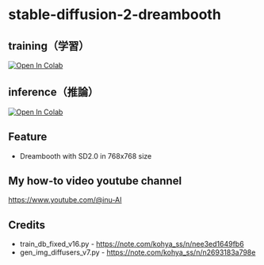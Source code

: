 # stable-diffusion-2-dreambooth

## training（学習）
[![Open In Colab](https://colab.research.google.com/assets/colab-badge.svg)](https://colab.research.google.com/github/thx-pw/stable-diffusion-2-dreambooth/blob/main/stable_diffusion_2_dreambooth_Kohya_S.ipynb)

## inference（推論）
[![Open In Colab](https://colab.research.google.com/assets/colab-badge.svg)](https://colab.research.google.com/github/thx-pw/stable-diffusion-webui-colab/blob/main/colabs/stablediffusion_webui.ipynb)

## Feature
- Dreambooth with SD2.0 in 768x768 size

## My how-to video youtube channel
https://www.youtube.com/@inu-AI

## Credits
- train_db_fixed_v16.py - https://note.com/kohya_ss/n/nee3ed1649fb6
- gen_img_diffusers_v7.py - https://note.com/kohya_ss/n/n2693183a798e
